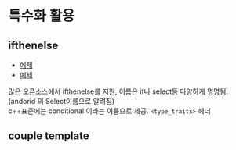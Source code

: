 # 특수화 활용

## ifthenelse

- [예제](./IfThenElse1.cpp)
- [예제](./IfThenElse2.cpp)

많은 오픈소스에서 ifthenelse를 지원, 이름은 if나 select등 다양하게 명명됨. (andorid 의 Select이름으로 알려짐)  
c++표준에는 conditional 이라는 이름으로 제공. `<type_traits>` 헤더

## couple template